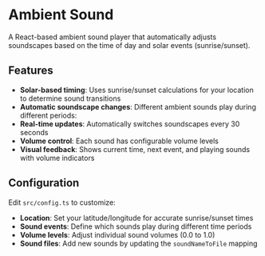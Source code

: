 # Ambient Sound

A React-based ambient sound player that automatically adjusts soundscapes based on the time of day and solar events (sunrise/sunset).

## Features

- **Solar-based timing**: Uses sunrise/sunset calculations for your location to determine sound transitions
- **Automatic soundscape changes**: Different ambient sounds play during different periods:
- **Real-time updates**: Automatically switches soundscapes every 30 seconds
- **Volume control**: Each sound has configurable volume levels
- **Visual feedback**: Shows current time, next event, and playing sounds with volume indicators

## Configuration

Edit `src/config.ts` to customize:
- **Location**: Set your latitude/longitude for accurate sunrise/sunset times
- **Sound events**: Define which sounds play during different time periods
- **Volume levels**: Adjust individual sound volumes (0.0 to 1.0)
- **Sound files**: Add new sounds by updating the `soundNameToFile` mapping
